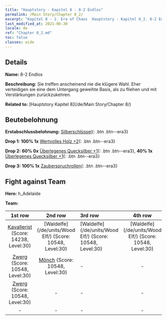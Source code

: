 ```yaml
---
title: "Hauptstory - Kapitel 8 - 8-2 Endlos"
permalink: /Main Story/Chapter 8_2/
excerpt: "Kapitel 8 - 2. Era of Chaos  Hauptstory - Kapitel 8_2. 8-2 Endlos"
last_modified_at: 2021-06-30
locale: de
ref: "Chapter 8_2.md"
toc: false
classes: wide
---
```


## Details

 **Name:** 8-2 Endlos

 **Beschreibung:** Sie treffen anscheinend nie die klügere Wahl. Eher verteidigen sie eine dem Untergang geweihte Basis, als zu fliehen und mit Verstärkungen zurückzukehren.

 **Related to:** [Hauptstory Kapitel 8](/de/Main Story/Chapter 8/)

## Beutebelohnung

 **Erstabschlussbelohnung:** [Silberschlüssel](/ItemsDE/con_693/){: .btn .btn--era3}

 **Drop 1:** **100% 1x** [Wertvolles Holz +2](/ItemsDE/mat_27/){: .btn .btn--era3}

 **Drop 2:** **60% 0x** [Überlegenes Quecksilber +1](/ItemsDE/mat_21/){: .btn .btn--era3}, **40% 1x** [Überlegenes Quecksilber +1](/ItemsDE/mat_21/){: .btn .btn--era3}

 **Drop 3:** **100% 1x** [Zauberspruchrollen](/ItemsDE/con_694/){: .btn .btn--era3}


## Fight against Team
 **Hero:** h_Adelaide

 **Team:**


  | 1st row | 2nd row | 3rd row | 4th row |
  |:----:|:----:|:----|:----:|
  | [Kavallerist](/de/units/Cavalier/) (Score: 14238, Level:30)  | [Waldelfe](/de/units/Wood Elf/) (Score: 10548, Level:30)  | [Waldelfe](/de/units/Wood Elf/) (Score: 10548, Level:30)  | [Waldelfe](/de/units/Wood Elf/) (Score: 10548, Level:30)  |
  | [Zwerg](/de/units/Dwarf/) (Score: 10548, Level:30)  | [Mönch](/de/units/Monk/) (Score: 10548, Level:30)  | - | - |
  | [Zwerg](/de/units/Dwarf/) (Score: 10548, Level:30)  | - | - | - |
  | - | - | - | - |


